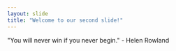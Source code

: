 ```yaml
---
layout: slide
title: "Welcome to our second slide!"
---
```

"You will never win if you never begin." - Helen Rowland

